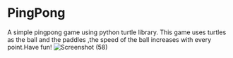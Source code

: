 # PingPong
A simple pingpong game using python turtle library.
This game uses turtles as the ball and the paddles ,the speed of the ball increases with every point.Have fun!
![Screenshot (58)](https://github.com/binscodingbay/PingPong/assets/125781996/efa51bc0-49ac-4bde-9414-20e2173f2081)
